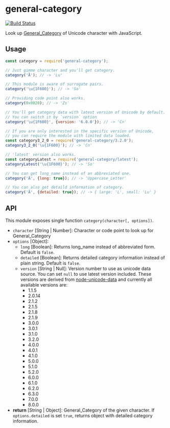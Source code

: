 # general-category

[![Build Status](https://travis-ci.org/hakatashi/general-category.svg?branch=master)](https://travis-ci.org/hakatashi/general-category)

Look up [General_Category](http://unicode.org/reports/tr44/#General_Category) of Unicode character with JavaScript.

## Usage

```js
const category = require('general-category');

// Just gimme character and you'll get category.
category('Å'); // -> 'Lu'

// This module is aware of surrogate pairs.
category('\u{1F600}'); // -> 'So'

// Providing code point also works.
category(0x0020); // -> 'Zs'

// You'll get category data with latest version of Unicode by default.
// You can switch it by `version` option
category('\u{1F600}', {version: '6.0.0'}); // -> 'Cn'

// If you are only interested in the specific version of Unicode,
// you can require the module with limited data loaded.
const category3_2_0 = require('general-category/3.2.0');
category3_2_0('\u{1F600}'); // -> 'Cn'

// 'latest' version also works.
const categoryLatest = require('general-category/latest');
categoryLatest('\u{1F600}'); // -> 'So'

// You can get long_name instead of an abbreviated one.
category('Ä', {long: true}); // -> 'Uppercase_Letter'

// You can also get detaild information of category.
category('Ä', {detailed: true}); // -> { large: 'L', small: 'Lu' }
```

## API

This module exposes single function `category(character[, options])`.

* `character` [String | Number]: Character or code point to look up for General_Category
* `options` [Object]:
	* `long` [Boolean]: Returns long_name instead of abbreviated form. Default is `false`.
	* `detailed` [Boolean]: Returns detailed category information instead of plain string. Default is `false`.
	* `version` [String | Null]: Version number to use as unicode data source. You can set `null` to use latest version included. These versions are derived from [node-unicode-data](https://github.com/mathiasbynens/node-unicode-data) and currently all available versions are:
		* 1.1.5
		* 2.0.14
		* 2.1.2
		* 2.1.5
		* 2.1.8
		* 2.1.9
		* 3.0.0
		* 3.0.1
		* 3.1.0
		* 3.2.0
		* 4.0.0
		* 4.0.1
		* 4.1.0
		* 5.0.0
		* 5.1.0
		* 5.2.0
		* 6.0.0
		* 6.1.0
		* 6.2.0
		* 6.3.0
		* 7.0.0
		* 8.0.0
* **return** [String | Object]: General_Category of the given character. If `options.detailed` is set `true`, returns object with detailed category information.

